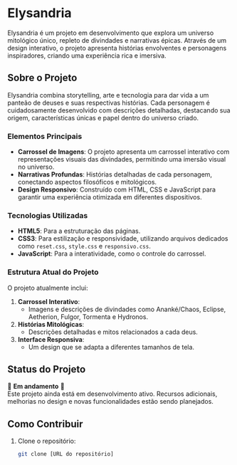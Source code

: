 # Elysandria

Elysandria é um projeto em desenvolvimento que explora um universo mitológico único, repleto de divindades e narrativas épicas. Através de um design interativo, o projeto apresenta histórias envolventes e personagens inspiradores, criando uma experiência rica e imersiva.

## Sobre o Projeto

Elysandria combina storytelling, arte e tecnologia para dar vida a um panteão de deuses e suas respectivas histórias. Cada personagem é cuidadosamente desenvolvido com descrições detalhadas, destacando sua origem, características únicas e papel dentro do universo criado.

### Elementos Principais

- **Carrossel de Imagens**: O projeto apresenta um carrossel interativo com representações visuais das divindades, permitindo uma imersão visual no universo.
- **Narrativas Profundas**: Histórias detalhadas de cada personagem, conectando aspectos filosóficos e mitológicos.
- **Design Responsivo**: Construído com HTML, CSS e JavaScript para garantir uma experiência otimizada em diferentes dispositivos.

### Tecnologias Utilizadas

- **HTML5**: Para a estruturação das páginas.
- **CSS3**: Para estilização e responsividade, utilizando arquivos dedicados como `reset.css`, `style.css` e `responsivo.css`.
- **JavaScript**: Para a interatividade, como o controle do carrossel.

### Estrutura Atual do Projeto

O projeto atualmente inclui:

1. **Carrossel Interativo**:
   - Imagens e descrições de divindades como Ananké/Chaos, Eclipse, Aetherion, Fulgor, Tormenta e Hydronos.
2. **Histórias Mitológicas**:
   - Descrições detalhadas e mitos relacionados a cada deus.
3. **Interface Responsiva**:
   - Um design que se adapta a diferentes tamanhos de tela.

## Status do Projeto

🚧 **Em andamento** 🚧  
Este projeto ainda está em desenvolvimento ativo. Recursos adicionais, melhorias no design e novas funcionalidades estão sendo planejados.

## Como Contribuir

1. Clone o repositório:
   ```bash
   git clone [URL do repositório]
